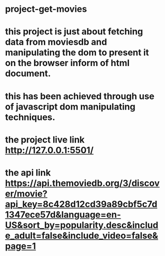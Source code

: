 # project-get-movies
# this project is just about fetching data from moviesdb and manipulating the dom to present it on the browser inform of html document.
# this has been achieved through use of javascript dom manipulating techniques.
# the project live link http://127.0.0.1:5501/ 
# the api link https://api.themoviedb.org/3/discover/movie?api_key=8c428d12cd39a89cbf5c7d1347ece57d&language=en-US&sort_by=popularity.desc&include_adult=false&include_video=false&page=1